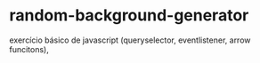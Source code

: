 # random-background-generator
exercício básico de javascript (queryselector, eventlistener, arrow funcitons),
